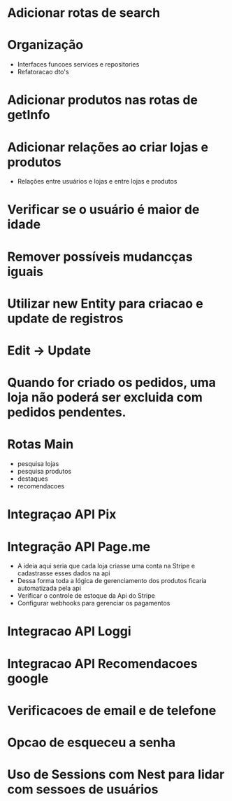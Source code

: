 

# Adicionar rotas de search

# Organização
  - Interfaces funcoes services e repositories
  - Refatoracao dto's

# Adicionar produtos nas rotas de getInfo
# Adicionar relações ao criar lojas e produtos
  - Relações entre usuários e lojas e entre lojas e produtos
# Verificar se o usuário é maior de idade
# Remover possíveis mudancças iguais
# Utilizar new Entity para criacao e update de registros
# Edit -> Update






# Quando for criado os pedidos, uma loja não poderá ser excluida com pedidos pendentes.

# Rotas Main
  - pesquisa lojas
  - pesquisa produtos
  - destaques
  - recomendacoes

# Integraçao API Pix

# Integração API Page.me
  - A ideia aqui seria que cada loja criasse uma conta na Stripe e cadastrasse esses dados na api
  - Dessa forma toda a lógica de gerenciamento dos produtos ficaria automatizada pela api
  - Verificar o controle de estoque da Api do Stripe
  - Configurar webhooks para gerenciar os pagamentos

# Integracao API Loggi

# Integracao API Recomendacoes google

# Verificacoes de email e de telefone
# Opcao de esqueceu a senha

# Uso de Sessions com Nest para lidar com sessoes de usuários


